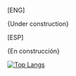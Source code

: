 [ENG]

{Under construction}

[ESP]

{En construcción} 

[![Top Langs](https://github-readme-stats.vercel.app/api/top-langs/?username=insonyy&layout=compact)](https://github.com/anuraghazra/github-readme-stats)
